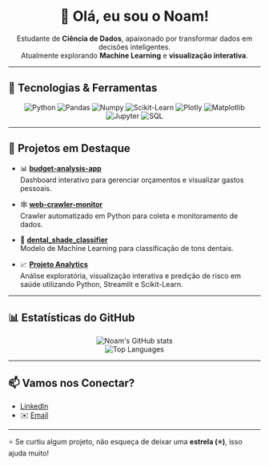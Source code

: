 <h1 align="center">👋 Olá, eu sou o Noam!</h1>

<p align="center">
  Estudante de <b>Ciência de Dados</b>, apaixonado por transformar dados em decisões inteligentes.<br>
  Atualmente explorando <b>Machine Learning</b> e <b>visualização interativa</b>.
</p>

---

## 🚀 Tecnologias & Ferramentas

<div align="center">

![Python](https://img.shields.io/badge/Python-3776AB?style=for-the-badge&logo=python&logoColor=white)
![Pandas](https://img.shields.io/badge/Pandas-150458?style=for-the-badge&logo=pandas&logoColor=white)
![Numpy](https://img.shields.io/badge/Numpy-013243?style=for-the-badge&logo=numpy&logoColor=white)
![Scikit-Learn](https://img.shields.io/badge/Scikit--Learn-F7931E?style=for-the-badge&logo=scikit-learn&logoColor=white)
![Plotly](https://img.shields.io/badge/Plotly-3F4F75?style=for-the-badge&logo=plotly&logoColor=white)
![Matplotlib](https://img.shields.io/badge/Matplotlib-11557c?style=for-the-badge&logo=matplotlib&logoColor=white)
![Jupyter](https://img.shields.io/badge/Jupyter-F37626?style=for-the-badge&logo=jupyter&logoColor=white)
![SQL](https://img.shields.io/badge/SQL-336791?style=for-the-badge&logo=postgresql&logoColor=white)

</div>

---

## 📂 Projetos em Destaque

- 📊 **[budget-analysis-app](https://github.com/noamcoelho/budget-analysis-app)**  
  Dashboard interativo para gerenciar orçamentos e visualizar gastos pessoais.

- 🕸️ **[web-crawler-monitor](https://github.com/noamcoelho/web-crawler-monitor)**  
  Crawler automatizado em Python para coleta e monitoramento de dados.

- 🦷 **[dental_shade_classifier](https://github.com/noamcoelho/dental_shade_classifier)**  
  Modelo de Machine Learning para classificação de tons dentais.

- 📈 **[Projeto Analytics](https://github.com/noamcoelho/Projeto-Analytics)**  
  Análise exploratória, visualização interativa e predição de risco em saúde utilizando Python, Streamlit e Scikit-Learn.

---

## 📊 Estatísticas do GitHub

<div align="center">

![Noam's GitHub stats](https://github-readme-stats.vercel.app/api?username=noamcoelho&show_icons=true&theme=radical)  
![Top Languages](https://github-readme-stats.vercel.app/api/top-langs/?username=noamcoelho&layout=compact&theme=radical)

</div>

---

## 📫 Vamos nos Conectar?

- [LinkedIn](https://www.linkedin.com/in/noamcoelho/)  
- ✉️ [Email](mailto:seuemail@dominio.com)  

---

⭐ Se curtiu algum projeto, não esqueça de deixar uma **estrela (⭐)**, isso ajuda muito!
